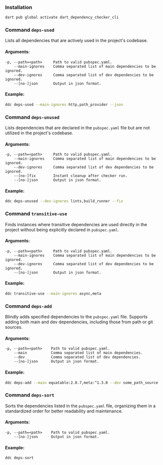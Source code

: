 ### Installation

```bash
dart pub global activate dart_dependency_checker_cli
```

### Command `deps-used`

Lists all dependencies that are actively used in the project's codebase.

#### Arguments:

```
-p, --path=<path>     Path to valid pubspec.yaml.
    --main-ignores    Comma separated list of main dependencies to be ignored.
    --dev-ignores     Comma separated list of dev dependencies to be ignored.
    --[no-]json       Output in json format.
```

#### Example:

```bash
ddc deps-used --main-ignores http,path_provider --json
```

### Command `deps-unused`

Lists dependencies that are declared in the `pubspec.yaml` file but are not utilized in the project's codebase.

#### Arguments:

```
-p, --path=<path>     Path to valid pubspec.yaml.
    --main-ignores    Comma separated list of main dependencies to be ignored.
    --dev-ignores     Comma separated list of dev dependencies to be ignored.
    --[no-]fix        Instant cleanup after checker run.
    --[no-]json       Output in json format.
```

#### Example:

```bash
ddc deps-unused --dev-ignores lints,build_runner --fix
```

### Command `transitive-use`

Finds instances where transitive dependencies are used directly in the project without being explicitly declared in
`pubspec.yaml`.

#### Arguments:

```
-p, --path=<path>     Path to valid pubspec.yaml.
    --main-ignores    Comma separated list of main dependencies to be ignored.
    --dev-ignores     Comma separated list of dev dependencies to be ignored.
    --[no-]json       Output in json format.
```

#### Example:

```bash
ddc transitive-use --main-ignores async,meta
```

### Command `deps-add`

Blindly adds specified dependencies to the `pubspec.yaml` file. Supports adding both main and dev dependencies,
including those from path or git sources.

#### Arguments:

```
-p, --path=<path>    Path to valid pubspec.yaml.
    --main           Comma separated list of main dependencies.
    --dev            Comma separated list of dev dependencies.
    --[no-]json      Output in json format.
```

#### Example:

```bash
ddc deps-add --main equatable:2.0.7,meta:^1.3.0 --dev some_path_source:path=../some_path_dependency
```

### Command `deps-sort`

Sorts the dependencies listed in the `pubspec.yaml` file, organizing them in a standardized order for better readability
and maintenance.

#### Arguments:

```
-p, --path=<path>    Path to valid pubspec.yaml.
    --[no-]json      Output in json format.
```

#### Example:

```bash
ddc deps-sort
```
